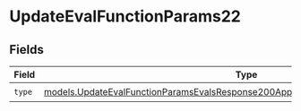 # UpdateEvalFunctionParams22


## Fields

| Field                                                                                                                                                                        | Type                                                                                                                                                                         | Required                                                                                                                                                                     | Description                                                                                                                                                                  |
| ---------------------------------------------------------------------------------------------------------------------------------------------------------------------------- | ---------------------------------------------------------------------------------------------------------------------------------------------------------------------------- | ---------------------------------------------------------------------------------------------------------------------------------------------------------------------------- | ---------------------------------------------------------------------------------------------------------------------------------------------------------------------------- |
| `type`                                                                                                                                                                       | [models.UpdateEvalFunctionParamsEvalsResponse200ApplicationJSONResponseBody522Type](../models/updateevalfunctionparamsevalsresponse200applicationjsonresponsebody522type.md) | :heavy_check_mark:                                                                                                                                                           | N/A                                                                                                                                                                          |